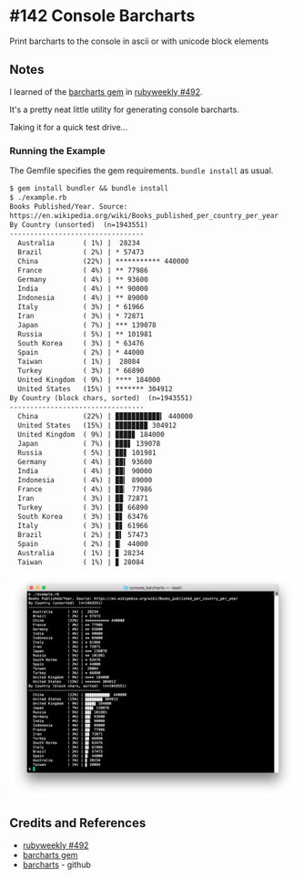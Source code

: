 # #142 Console Barcharts

Print barcharts to the console in ascii or with unicode block elements

## Notes

I learned of the [barcharts gem](https://rubygems.org/gems/barcharts)
in [rubyweekly #492](https://rubyweekly.com/issues/492).

It's a pretty neat little utility for generating console barcharts.

Taking it for a quick test drive...

### Running the Example

The Gemfile specifies the gem requirements. `bundle install` as usual.

```
$ gem install bundler && bundle install
$ ./example.rb
Books Published/Year. Source: https://en.wikipedia.org/wiki/Books_published_per_country_per_year
By Country (unsorted)  (n=1943551)
---------------------------------
  Australia       ( 1%) |  28234
  Brazil          ( 2%) | * 57473
  China           (22%) | *********** 440000
  France          ( 4%) | ** 77986
  Germany         ( 4%) | ** 93600
  India           ( 4%) | ** 90000
  Indonesia       ( 4%) | ** 89000
  Italy           ( 3%) | * 61966
  Iran            ( 3%) | * 72871
  Japan           ( 7%) | *** 139078
  Russia          ( 5%) | ** 101981
  South Korea     ( 3%) | * 63476
  Spain           ( 2%) | * 44000
  Taiwan          ( 1%) |  28084
  Turkey          ( 3%) | * 66890
  United Kingdom  ( 9%) | **** 184000
  United States   (15%) | ******* 304912
By Country (block chars, sorted)  (n=1943551)
---------------------------------
  China           (22%) | ▉▉▉▉▉▉▉▉▉▉▉▎ 440000
  United States   (15%) | ▉▉▉▉▉▉▉▉ 304912
  United Kingdom  ( 9%) | ▉▉▉▉▊ 184000
  Japan           ( 7%) | ▉▉▉▋ 139078
  Russia          ( 5%) | ▉▉▋ 101981
  Germany         ( 4%) | ▉▉▍ 93600
  India           ( 4%) | ▉▉▎ 90000
  Indonesia       ( 4%) | ▉▉▎ 89000
  France          ( 4%) | ▉▉▏ 77986
  Iran            ( 3%) | ▉▉ 72871
  Turkey          ( 3%) | ▉▊ 66890
  South Korea     ( 3%) | ▉▋ 63476
  Italy           ( 3%) | ▉▋ 61966
  Brazil          ( 2%) | ▉▍ 57473
  Spain           ( 2%) | ▉▏ 44000
  Australia       ( 1%) | ▊ 28234
  Taiwan          ( 1%) | ▊ 28084
```

![example](./assets/example.png?raw=true)

## Credits and References

* [rubyweekly #492](https://rubyweekly.com/issues/492)
* [barcharts gem](https://rubygems.org/gems/barcharts)
* [barcharts](https://github.com/feedreader/pluto/tree/master/barcharts) - github
